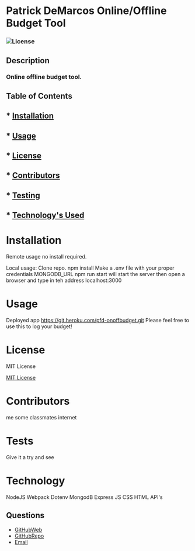 # Patrick DeMarcos Online/Offline Budget Tool

### ![License](https://img.shields.io/badge/License-MIT-brightgreen.svg)

## Description
### Online offline budget tool.

## Table of Contents

## * [Installation](#Installation)

## * [Usage](#Usage)

## * [License](#License)

## * [Contributors](#Contributors)

## * [Testing](#Tests)

## * [Technology's Used](#Technology)

# Installation

  Remote usage no install required.

  Local usage:
  Clone repo.
  npm install
  Make a .env file with your proper credentials MONGODB_URL
  npm run start will start the server then open a browser and type in teh address localhost:3000

# Usage

   Deployed app https://git.heroku.com/pfd-onoffbudget.git
   Please feel free to use this to log your budget!

# License

   MIT License
 
   [MIT License](https://opensource.org/licenses/MIT)

# Contributors

   me some classmates internet

# Tests

   Give it a try and see

# Technology

   NodeJS
   Webpack
   Dotenv
   MongodB
   Express
   JS
   CSS
   HTML
   API's 

## Questions
* [GitHubWeb](https://github.com/pfdemarco)
* [GitHubRepo](https://pfd-onoffbudget.herokuapp.com/)
* [Email](mailto:pfdemarco@hotmail.com)